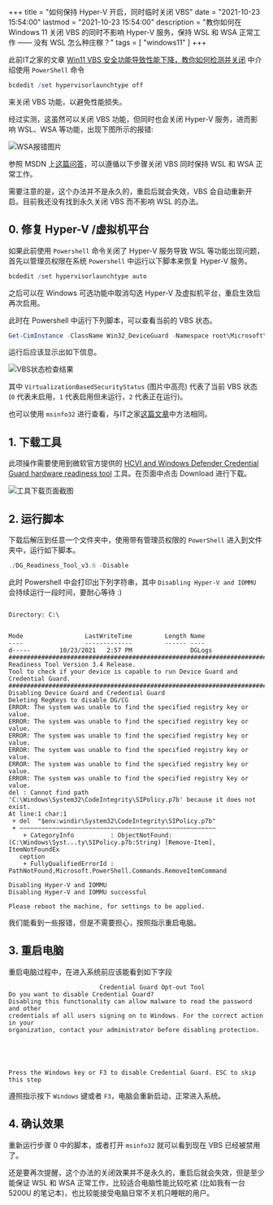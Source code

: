 +++
title = "如何保持 Hyper-V 开启，同时临时关闭 VBS"
date = "2021-10-23 15:54:00"
lastmod = "2021-10-23 15:54:00"
description = "教你如何在 Windows 11 关闭 VBS 的同时不影响 Hyper-V 服务，保持 WSL 和 WSA 正常工作 —— 没有 WSL 怎么种庄稼？"
tags = [ "windows11" ]
+++

此前IT之家的文章 [Win11 VBS 安全功能导致性能下降，教你如何检测并关闭](https://www.ithome.com/0/579/260.htm) 中介绍使用 `PowerShell` 命令

```PowerShell
bcdedit /set hypervisorlaunchtype off
```

来关闭 VBS 功能，以避免性能损失。

经过实测，这虽然可以关闭 VBS 功能，但同时也会关闭 Hyper-V 服务，进而影响 WSL、WSA 等功能，出现下图所示的报错:

![WSA报错图片](https://i.loli.net/2021/10/23/4rbJl7dLNsZviAM.png)

参照 MSDN 上[这篇问答](https://docs.microsoft.com/en-us/answers/questions/245071/disable-virtualization-based-security-without-disb.html)，可以遵循以下步骤关闭 VBS 同时保持 WSL 和 WSA 正常工作。

需要注意的是，这个办法并不是永久的，重启后就会失效，VBS 会自动重新开启。目前我还没有找到永久关闭 VBS 而不影响 WSL 的办法。

## 0. 修复 Hyper-V /虚拟机平台

如果此前使用 `Powershell` 命令关闭了 Hyper-V 服务导致 WSL 等功能出现问题，首先以管理员权限在系统 `Powershell` 中运行以下脚本来恢复 Hyper-V 服务。

```PowerShell
bcdedit /set hypervisorlaunchtype auto
```

之后可以在 Windows 可选功能中取消勾选 Hyper-V 及虚拟机平台，重启生效后再次启用。

此时在 Powershell 中运行下列脚本，可以查看当前的 VBS 状态。

```PowerShell
Get-CimInstance -ClassName Win32_DeviceGuard -Namespace root\Microsoft\Windows\DeviceGuard
```

运行后应该显示出如下信息。

![VBS状态检查结果](https://i.loli.net/2021/10/23/1viqtUBDFcG68dA.png)

其中 `VirtualizationBasedSecurityStatus` (图片中高亮) 代表了当前 VBS 状态 (`0` 代表未启用，`1` 代表启用但未运行，`2` 代表正在运行)。

也可以使用 `msinfo32` 进行查看，与IT之家[这篇文章](https://www.ithome.com/0/579/260.htm)中方法相同。

## 1. 下载工具

此项操作需要使用到微软官方提供的 [HCVI and Windows Defender Credential Guard hardware readiness tool](https://www.microsoft.com/en-us/download/details.aspx?id=53337) 工具。在页面中点击 Download 进行下载。

![工具下载页面截图](https://i.loli.net/2021/10/23/vxGl8QeMKWIdcaC.png)

## 2. 运行脚本

下载后解压到任意一个文件夹中，使用带有管理员权限的 `PowerShell` 进入到文件夹中，运行如下脚本。

```PowerShell
./DG_Readiness_Tool_v3.6 -Disable
```

此时 Powershell 中会打印出下列字符串，其中 `Disabling Hyper-V and IOMMU` 会持续运行一段时间，要耐心等待 :)

```text

Directory: C:\


Mode                 LastWriteTime         Length Name
----                 -------------         ------ ----
d-----        10/23/2021   2:57 PM                DGLogs
###########################################################################
Readiness Tool Version 3.4 Release.
Tool to check if your device is capable to run Device Guard and Credential Guard.
###########################################################################
Disabling Device Guard and Credential Guard
Deleting RegKeys to disable DG/CG
ERROR: The system was unable to find the specified registry key or value.
ERROR: The system was unable to find the specified registry key or value.
ERROR: The system was unable to find the specified registry key or value.
ERROR: The system was unable to find the specified registry key or value.
ERROR: The system was unable to find the specified registry key or value.
ERROR: The system was unable to find the specified registry key or value.
del : Cannot find path 'C:\Windows\System32\CodeIntegrity\SIPolicy.p7b' because it does not exist.
At line:1 char:1
 + del  "$env:windir\System32\CodeIntegrity\SIPolicy.p7b"
 + ~~~~~~~~~~~~~~~~~~~~~~~~~~~~~~~~~~~~~~~~~~~~~~~~~~~~~~
    + CategoryInfo          : ObjectNotFound: (C:\Windows\Syst...ty\SIPolicy.p7b:String) [Remove-Item], ItemNotFoundEx
   ception
    + FullyQualifiedErrorId : PathNotFound,Microsoft.PowerShell.Commands.RemoveItemCommand

Disabling Hyper-V and IOMMU
Disabling Hyper-V and IOMMU successful

Please reboot the machine, for settings to be applied.

```

我们能看到一些报错，但是不需要担心，按照指示重启电脑。

## 3. 重启电脑

重启电脑过程中，在进入系统前应该能看到如下字段

```text
                         Credential Guard Opt-out Tool
Do you want to disable Credential Guard?
Disabling this functionality can allow malware to read the password and other
credentials of all users signing on to Windows. For the correct action in your
organization, contact your administrator before disabling protection.





Press the Windows key or F3 to disable Credential Guard. ESC to skip this step
```

遵照指示按下 `Windows` 键或者 `F3`，电脑会重新启动，正常进入系统。

## 4. 确认效果

重新运行步骤 0 中的脚本，或者打开 `msinfo32` 就可以看到现在 VBS 已经被禁用了。

还是要再次提醒，这个办法的关闭效果并不是永久的，重启后就会失效，但是至少能保证 WSL 和 WSA 正常工作，比较适合电脑性能比较吃紧 (比如我有一台 5200U 的笔记本)，也比较能接受电脑日常不关机只睡眠的用户。
